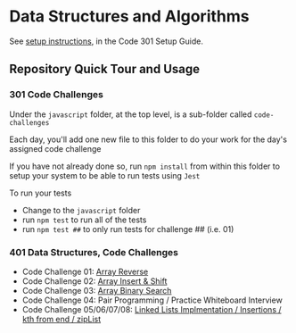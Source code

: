 # Data Structures and Algorithms

See [setup instructions](https://codefellows.github.io/setup-guide/code-301/3-code-challenges), in the Code 301 Setup Guide.

## Repository Quick Tour and Usage

### 301 Code Challenges

Under the `javascript` folder, at the top level, is a sub-folder called `code-challenges`

Each day, you'll add one new file to this folder to do your work for the day's assigned code challenge

If you have not already done so, run `npm install` from within this folder to setup your system to be able to run tests using `Jest`

To run your tests

- Change to the `javascript` folder
- run `npm test` to run all of the tests
- run `npm test ##` to only run tests for challenge ## (i.e. 01)

### 401 Data Structures, Code Challenges

- Code Challenge 01: [Array Reverse](./javascript/401-challenges/arrayReverse/README.md)
- Code Challenge 02: [Array Insert & Shift](./javascript/401-challenges/arrayInsertShift/README.md)
- Code Challenge 03: [Array Binary Search](./javascript/401-challenges/arrayBinarySearch/README.md)
- Code Challenge 04: Pair Programming / Practice Whiteboard Interview
- Code Challenge 05/06/07/08: [Linked Lists Implmentation / Insertions / kth from end / zipList](./javascript/linked-list/README.md)
